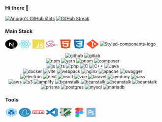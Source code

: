 ### Hi there 👋

<!--
**TerrniT/terrnit** is a ✨ _special_ ✨ repository because its `README.md` (this file) appears on your GitHub profile.

Here are some ideas to get you started:

- 🔭 I’m currently working on ...
- 🌱 I’m currently learning ...
- 👯 I’m looking to collaborate on ...
- 🤔 I’m looking for help with ...
- 💬 Ask me about ...
- 📫 How to reach me: ...
- 😄 Pronouns: ...
- ⚡ Fun fact: ...
-->
[![Anurag's GitHub stats](https://github-readme-stats.vercel.app/api?username=terrnit)](https://github.com/anuraghazra/github-readme-stats)
[![GitHub Streak](https://github-readme-streak-stats.herokuapp.com/?user=terrnit)](https://git.io/streak-stats)

 <h3>Main Stack</h3>
 <div style="display: inline_block">
  
   <img align="center" alt="Lari-React" height="30" width="40" src="https://github.com/devicons/devicon/blob/master/icons/nextjs/nextjs-original.svg"/>
  <img align="center" alt="Lari-React" height="30" width="40" src="https://raw.githubusercontent.com/devicons/devicon/master/icons/react/react-original.svg"/>
  <img align="center" alt="Lari-Js" height="30" width="40" src="https://raw.githubusercontent.com/devicons/devicon/master/icons/javascript/javascript-plain.svg"/>
   <img align="center" alt="Lari-CSS" height="30" width="40" src="https://raw.githubusercontent.com/devicons/devicon/master/icons/sass/sass-original.svg"/>
  <img align="center" alt="Lari-HTML" height="30" width="40" src="https://raw.githubusercontent.com/devicons/devicon/master/icons/html5/html5-original.svg"/>
  <img align="center" alt="Lari-CSS" height="30" width="40" src="https://raw.githubusercontent.com/devicons/devicon/master/icons/css3/css3-original.svg"/>
  <img align="center" alt="Lari-git" height="30" width="40" src="https://raw.githubusercontent.com/devicons/devicon/master/icons/git/git-plain.svg"/>
     <img align="center" alt="Styled-components-logo" height="30" width="40" src="https://www.styled-components.com/atom.png" />
</div>
 <p align="center">
    <img alt="github" src="https://img.shields.io/badge/-GitHub-181717?style=flat-flat&logo=github&logoColor=white" />
    <img alt="gitlab" src="https://img.shields.io/badge/-GitLab-FC6D26?style=flat-flat&logo=gitlab&logoColor=white" /><br />
    <img alt="npm" src="https://img.shields.io/badge/-npm-CB3837?style=flat-flat&logo=npm&logoColor=white" />
    <img alt="yarn" src="https://img.shields.io/badge/-Yarn-2C8EBB?style=flat-flat&logo=yarn&logoColor=white" />
    <img alt="pnpm" src="https://img.shields.io/badge/-pnpm-F69220?style=flat-flat&logo=pnpm&logoColor=white" />
    <img alt="composer" src="https://img.shields.io/badge/-Composer-885630?style=flat-flat&logo=composer&logoColor=white" /><br />
    <img alt="js" src="https://img.shields.io/badge/-JavaScript-F7DF1E?style=flat-flat&logo=javascript&logoColor=black" />
    <img alt="ts" src="https://img.shields.io/badge/-TypeScript-3178C6?style=flat-flat&logo=typescript&logoColor=white" />
    <img alt="php" src="https://img.shields.io/badge/-PHP-777BB4?style=flat-flat&logo=php&logoColor=white" />
    <img alt="C" src="https://img.shields.io/badge/C-blue.svg?style=flat&logo=c&logoColor=white" />
    <img alt="C++" src="https://img.shields.io/badge/C++-blue.svg?style=flat&logo=c%2B%2B" />
    <img alt="Java" src="https://img.shields.io/badge/-Java-e87000?style=flat-flat&logo=java&logoColor=white" /><br/>
    <img alt="docker" src="https://img.shields.io/badge/-Docker-2496ED?style=flat-flat&logo=docker&logoColor=white" />
    <img alt="vite" src="https://img.shields.io/badge/-Vite-646CFF?style=flat-flat&logo=vite&logoColor=white" />
    <img alt="webpack" src="https://img.shields.io/badge/-Webpack-8DD6F9?style=flat-flat&logo=webpack&logoColor=gray" />
    <img alt="nginx" src="https://img.shields.io/badge/-NGINX-009639?style=flat-flat&logo=nginx&logoColor=white" />
    <img alt="apache" src="https://img.shields.io/badge/-Apache-D22128?style=flat-flat&logo=apache&logoColor=white" />
    <img alt="swagger" src="https://img.shields.io/badge/-Swagger-85EA2D?style=flat-flat&logo=swagger&logoColor=black" /><br/>
    <img alt="electron" src="https://img.shields.io/badge/-Electron-47848F?style=flat-flat&logo=electron&logoColor=white" />
    <img alt="next" src="https://img.shields.io/badge/-Next.js-000000?style=flat-flat&logo=next.js&logoColor=white" />
    <img alt="react" src="https://img.shields.io/badge/-React-61DAFB?style=flat-flat&logo=react&logoColor=black" />
    <img alt="vue" src="https://img.shields.io/badge/-Vue-4FC08D?style=flat-flat&logo=vue.js&logoColor=white" />
    <img alt="laravel" src="https://img.shields.io/badge/-Laravel-FF2D20?style=flat-flat&logo=laravel&logoColor=white" />
    <img alt="symfony" src="https://img.shields.io/badge/-Symfony-000000?style=flat-flat&logo=symfony&logoColor=white" />
    <img alt="sass" src="https://img.shields.io/badge/-Sass-CC6699?style=flat-flat&logo=sass&logoColor=white" /><br/>
    <img alt="aws" src="https://img.shields.io/badge/-Amazon AWS-232F3E?style=flat-flat&logo=amazon-aws&logoColor=white" />
    <img alt="s3" src="https://img.shields.io/badge/-S3-569A31?style=flat-flat&logo=amazon-s3&logoColor=white" />
    <img alt="amplify" src="https://img.shields.io/badge/-Amplify-FF9900?style=flat-flat&logo=aws-amplify&logoColor=white" />
    <img alt="beanstalk" src="https://img.shields.io/badge/-EB-FF9900?style=flat-flat&logo=amazon-aws&logoColor=white" />
    <img alt="beanstalk" src="https://img.shields.io/badge/-ECS-FF9900?style=flat-flat&logo=amazon-aws&logoColor=white" />
    <img alt="beanstalk" src="https://img.shields.io/badge/-ECR-FF9900?style=flat-flat&logo=amazon-aws&logoColor=white" />
    <img alt="beanstalk" src="https://img.shields.io/badge/-EC2-FF9900?style=flat-flat&logo=amazon-aws&logoColor=white" /><br/>
    <img alt="prisma" src="https://img.shields.io/badge/-Prisma-2D3748?style=flat-flat&logo=prisma&logoColor=white" />
    <img alt="postgres" src="https://img.shields.io/badge/-PostgreSQL-4169E1?style=flat-flat&logo=postgresql&logoColor=white" />
    <img alt="mysql" src="https://img.shields.io/badge/-MySQL-4479A1?style=flat-flat&logo=mysql&logoColor=white" />
    <img alt="mariadb" src="https://img.shields.io/badge/-MariaDB-003545?style=flat-flat&logo=mariadb&logoColor=white" />
</p>
 <h3>Tools</h3>
 <div style="display: inline_block">
  <img align="center" alt="wbpack" height="30" width="40" src="https://github.com/devicons/devicon/blob/master/icons/webpack/webpack-original.svg"/>
  <img align="center" alt="yarn" height="30" width="40" src="https://github.com/devicons/devicon/blob/master/icons/yarn/yarn-original.svg"/>
  <img align="center" alt="npm" height="30" width="40" src="https://github.com/devicons/devicon/blob/master/icons/npm/npm-original-wordmark.svg"/>
  <img align="center" alt="vscode" height="30" width="40" src="https://github.com/devicons/devicon/blob/master/icons/vscode/vscode-original.svg"/>
  <img align="center" alt="vim" height="30" width="40" src="https://github.com/devicons/devicon/blob/master/icons/vim/vim-original.svg"/>
  <img align="center" alt="figma" height="30" width="40" src="https://github.com/devicons/devicon/blob/master/icons/figma/figma-original.svg"/>
  <img align="center" alt="photoshop" height="30" width="30" src="https://github.com/devicons/devicon/blob/master/icons/photoshop/photoshop-plain.svg"/>
</div>
